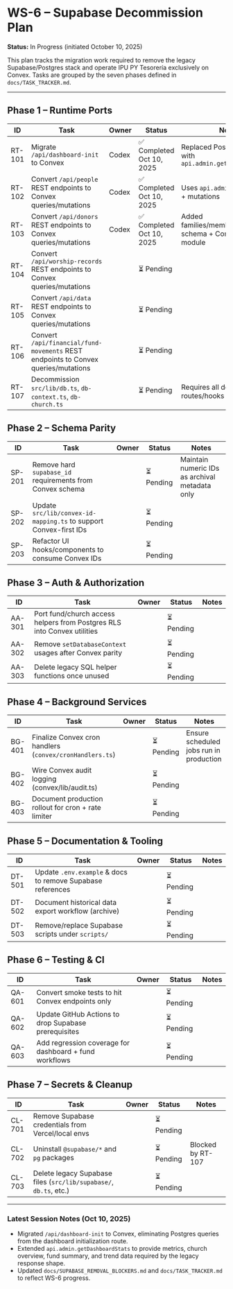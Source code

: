 # WS-6 – Supabase Decommission Plan

**Status:** In Progress (initiated October 10, 2025)

This plan tracks the migration work required to remove the legacy Supabase/Postgres stack and operate IPU PY Tesorería exclusively on Convex. Tasks are grouped by the seven phases defined in `docs/TASK_TRACKER.md`.

---

## Phase 1 – Runtime Ports

| ID | Task | Owner | Status | Notes |
|----|------|-------|--------|-------|
| RT-101 | Migrate `/api/dashboard-init` to Convex | Codex | ✅ Completed Oct 10, 2025 | Replaced Postgres queries with `api.admin.getDashboardStats` |
| RT-102 | Convert `/api/people` REST endpoints to Convex queries/mutations | Codex | ✅ Completed Oct 10, 2025 | Uses `api.admin.listMembers` + mutations |
| RT-103 | Convert `/api/donors` REST endpoints to Convex queries/mutations | Codex | ✅ Completed Oct 10, 2025 | Added families/members/donors schema + Convex donor module |
| RT-104 | Convert `/api/worship-records` REST endpoints to Convex queries/mutations |  | ⏳ Pending | |
| RT-105 | Convert `/api/data` REST endpoints to Convex queries/mutations |  | ⏳ Pending | |
| RT-106 | Convert `/api/financial/fund-movements` REST endpoints to Convex queries/mutations |  | ⏳ Pending | |
| RT-107 | Decommission `src/lib/db.ts`, `db-context.ts`, `db-church.ts` |  | ⏳ Pending | Requires all dependent routes/hooks migrated |

## Phase 2 – Schema Parity

| ID | Task | Owner | Status | Notes |
|----|------|-------|--------|-------|
| SP-201 | Remove hard `supabase_id` requirements from Convex schema |  | ⏳ Pending | Maintain numeric IDs as archival metadata only |
| SP-202 | Update `src/lib/convex-id-mapping.ts` to support Convex-first IDs |  | ⏳ Pending | |
| SP-203 | Refactor UI hooks/components to consume Convex IDs |  | ⏳ Pending | |

## Phase 3 – Auth & Authorization

| ID | Task | Owner | Status | Notes |
|----|------|-------|--------|-------|
| AA-301 | Port fund/church access helpers from Postgres RLS into Convex utilities |  | ⏳ Pending | |
| AA-302 | Remove `setDatabaseContext` usages after Convex parity |  | ⏳ Pending | |
| AA-303 | Delete legacy SQL helper functions once unused |  | ⏳ Pending | |

## Phase 4 – Background Services

| ID | Task | Owner | Status | Notes |
|----|------|-------|--------|-------|
| BG-401 | Finalize Convex cron handlers (`convex/cronHandlers.ts`) |  | ⏳ Pending | Ensure scheduled jobs run in production |
| BG-402 | Wire Convex audit logging (convex/lib/audit.ts) |  | ⏳ Pending | |
| BG-403 | Document production rollout for cron + rate limiter |  | ⏳ Pending | |

## Phase 5 – Documentation & Tooling

| ID | Task | Owner | Status | Notes |
|----|------|-------|--------|-------|
| DT-501 | Update `.env.example` & docs to remove Supabase references |  | ⏳ Pending | |
| DT-502 | Document historical data export workflow (archive) |  | ⏳ Pending | |
| DT-503 | Remove/replace Supabase scripts under `scripts/` |  | ⏳ Pending | |

## Phase 6 – Testing & CI

| ID | Task | Owner | Status | Notes |
|----|------|-------|--------|-------|
| QA-601 | Convert smoke tests to hit Convex endpoints only |  | ⏳ Pending | |
| QA-602 | Update GitHub Actions to drop Supabase prerequisites |  | ⏳ Pending | |
| QA-603 | Add regression coverage for dashboard + fund workflows |  | ⏳ Pending | |

## Phase 7 – Secrets & Cleanup

| ID | Task | Owner | Status | Notes |
|----|------|-------|--------|-------|
| CL-701 | Remove Supabase credentials from Vercel/local envs |  | ⏳ Pending | |
| CL-702 | Uninstall `@supabase/*` and `pg` packages |  | ⏳ Pending | Blocked by RT-107 |
| CL-703 | Delete legacy Supabase files (`src/lib/supabase/`, `db.ts`, etc.) |  | ⏳ Pending | |

---

### Latest Session Notes (Oct 10, 2025)
- Migrated `/api/dashboard-init` to Convex, eliminating Postgres queries from the dashboard initialization route.
- Extended `api.admin.getDashboardStats` to provide metrics, church overview, fund summary, and trend data required by the legacy response shape.
- Updated `docs/SUPABASE_REMOVAL_BLOCKERS.md` and `docs/TASK_TRACKER.md` to reflect WS-6 progress.
